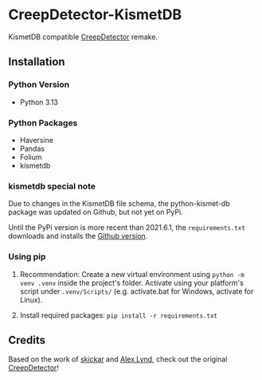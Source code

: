 # CreepDetector-KismetDB

KismetDB compatible [CreepDetector](https://github.com/skickar/CreepDetector) remake.

## Installation

### Python Version

* Python 3.13

### Python Packages

- Haversine
- Pandas
- Folium
- kismetdb
  
### kismetdb special note

Due to changes in the KismetDB file schema, the python-kismet-db package was updated on Github, but not yet on PyPi.

Until the PyPi version is more recent than 2021.6.1, the `requirements.txt` downloads and installs the [Github version](https://github.com/kismetwireless/python-kismet-db).

### Using pip

1) Recommendation: Create a new virtual environment using `python -m venv .venv` inside the project's folder. Activate using your platform's script under `.venv/Scripts/` (e.g. activate.bat for Windows, activate for Linux).

2) Install required packages: `pip install -r requirements.txt`

## Credits

Based on the work of [skickar](https://github.com/skickar) and [Alex Lynd](https://github.com/AlexLynd), check out the original [CreepDetector](https://github.com/skickar/CreepDetector)!
